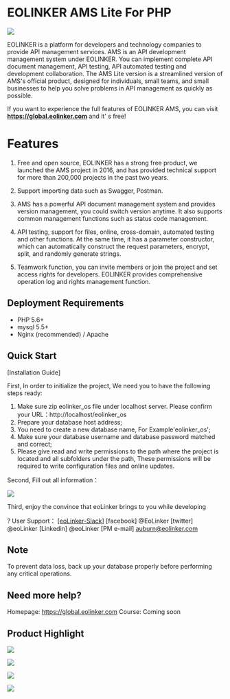 # EOLINKER AMS Lite For PHP

![](https://data.eolinker.com/course/tsty8IR3736f8289fbe1781802ed9ee772ba89a660c6dfb)

EOLINKER is a platform for developers and technology companies to provide API management services. AMS is an API development management system under EOLINKER. You can implement complete API document management, API testing, API automated testing and development collaboration. The AMS Lite version is a streamlined version of AMS's official product, designed for individuals, small teams, and small businesses to help you solve problems in API management as quickly as possible.

If you want to experience the full features of EOLINKER AMS, you can visit **https://global.eolinker.com** and it' s free!

# Features

1. Free and open source, EOLINKER has a strong free product, we launched the AMS project in 2016, and has provided technical support for more than 200,000 projects in the past two years.

2. Support importing data such as Swagger, Postman.

3. AMS has a powerful API document management system and provides version management, you could switch version anytime. It also supports common management functions such as status code management.

4. API testing, support for files, online, cross-domain, automated testing and other functions. At the same time, it has a parameter constructor, which can automatically construct the request parameters, encrypt, split, and randomly generate strings.

5. Teamwork function, you can invite members or join the project and set access rights for developers. EOLINKER provides comprehensive operation log and rights management function.

## Deployment Requirements

* PHP 5.6+
* mysql 5.5+
* Nginx (recommended) / Apache

## Quick Start

[Installation Guide]

First, In order to initialize the project, We need you to have the following steps ready:
1. Make sure zip eolinker_os file under localhost server. Please confirm your URL：http://localhost/eolinker_os
2. Prepare your database host address;
3. You need to create a new database name, For Example'eolinker_os';
4. Make sure your database username and database password matched and correct;
5. Please give read and write permissions to the path where the project is located and all subfolders under the path, These permissions will be required to write configuration files and online updates.

Second, Fill out all information：

![](http://data.eolinker.com/course/9SxKQt96aec5fcf6ad3f771b8199952aaa395bbec05595c)

Third, enjoy the convince that eoLinker brings to you while developing

? User Support：
	[[eoLinker-Slack]](http://eolinker.slack.com "[eoLinker-Slack]")
	[facebook] @EoLinker
	[twitter]  @eoLinker
	[Linkedin] @eoLinker
	[PM e-mail] auburn@eolinker.com

## Note

To prevent data loss, back up your database properly before performing any critical operations.

## Need more help?
Homepage: https://global.eolinker.com
Course: Coming soon

## Product Highlight

![](http://data.eolinker.com/course/eHi6Rw537586bd5b9c9bdbedaab9dd4dd1d71ddb5f44a5b)

![](https://data.eolinker.com/course/gfgswua324a1bcc5d258344c2aba65d5c08fe64f8fd5b2d)

![](https://data.eolinker.com/course/YGKZ2Nd1978b315ab5537944299e4cc1aa97e288447c157)

![](https://data.eolinker.com/course/yR8g5pac1cfb309d8ac83f99497865aa4540c7bdf363b83)

